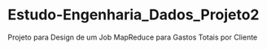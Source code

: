 # Estudo-Engenharia_Dados_Projeto2
Projeto para Design de um Job MapReduce para Gastos Totais por Cliente
